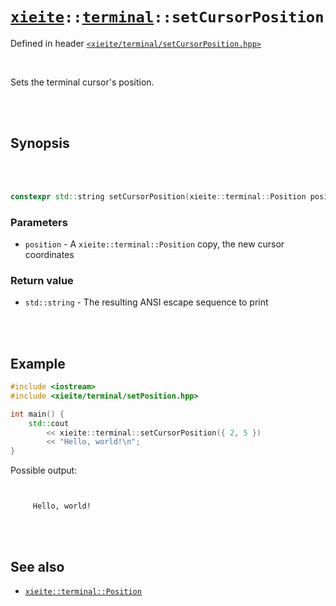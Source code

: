 # [`xieite`](../../README.md)`::`[`terminal`](../../docs/terminal.md)`::setCursorPosition`
Defined in header [`<xieite/terminal/setCursorPosition.hpp>`](../../include/xieite/terminal/setCursorPosition.hpp)

<br/>

Sets the terminal cursor's position.

<br/><br/>

## Synopsis

<br/><br/>

```cpp
constexpr std::string setCursorPosition(xieite::terminal::Position position) noexcept;
```
### Parameters
- `position` - A `xieite::terminal::Position` copy, the new cursor coordinates
### Return value
- `std::string` - The resulting ANSI escape sequence to print

<br/><br/>

## Example
```cpp
#include <iostream>
#include <xieite/terminal/setPosition.hpp>

int main() {
	std::cout
		<< xieite::terminal::setCursorPosition({ 2, 5 })
		<< "Hello, world!\n";
}
```
Possible output:
```


     Hello, world!
```

<br/><br/>

## See also
- [`xieite::terminal::Position`](../../docs/terminal/Position.md)

